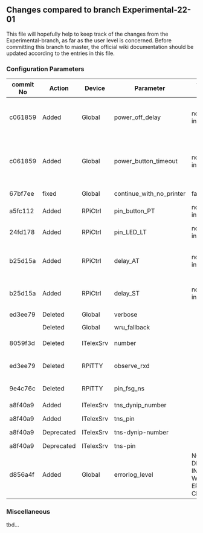 ## Changes compared to branch Experimental-22-01
This file will hopefully help to keep track of the  changes from the Experimental-branch, as far as the user level is concerned.
Before committing this branch to master, the official wiki documentation should be updated according to the entries in this file.

### Configuration Parameters

|commit No|Action  | Device | Parameter                          | type / range | default| comment|
|---------|--------|--------|------------------------------------|--------------|--------|---------|
|c061859  |Added   |Global  |power_off_delay                     | non-neg. int |20      | time in seconds from end-of-conection until switching off TTY power|
|c061859  |Added   |Global  |power_button_timeout                | non-neg. int | 300    | time in seconds from switching on TTY power by means of button PT until switch off PWR|
|67bf7ee  |fixed   |Global  |continue_with_no_printer           | false/true   |false   | bug for TW39-devices fixed|
|a5fc112  |Added   |RPiCtrl |pin_button_PT                       | non-neg. int | 0      | GPIO # of power button PT |
|24fd178  |Added   |RPiCtrl |pin_LED_LT                          | non-neg. int | 0      | GPIO # of LED indicating local mode |
|b25d15a  |Added   |RPiCtrl |delay_AT                            | non-neg. int | 0      | optional delay to make reactions to pressing `AT` more realistic|
|b25d15a  |Added   |RPiCtrl |delay_ST                            | non-neg. int | 0      | optional delay to make reactions to pressing `ST` more realistic|
|ed3ee79  |Deleted |Global  |verbose                             |              |        | unused
|         |Deleted |Global  |wru_fallback                        |              |        | replaced by `wru_replace_always`|
| 8059f3d |Deleted |ITelexSrv| number                            |              |        | replaced by `tns-dynip-number`
|ed3ee79  |Deleted |RPiTTY  | observe_rxd                        |              |        | replaced by `use_observe_line` `pin_observe_line`, `inv_observe_line`|
|9e4c76c  |Deleted |RPiTTY  |pin_fsg_ns                          |              |        | replaced by `pin_number_switch`|
|a8f40a9| Added|  ITelexSrv| tns_dynip_number |              |        | replace tns-dynip-number|
|a8f40a9| Added|  ITelexSrv| tns_pin       |              |        | replace tns-pin|
|a8f40a9| Deprecated|  ITelexSrv| tns-dynip-number |              |        | replaced by tns_dynip_number|
|a8f40a9| Deprecated|  ITelexSrv| tns-pin       |              |        | replaced by tns_pin|
|d856a4f| Added |Global| errorlog_level | NOTSET, DEBUG, INFO, WARN, ERROR, CRITICAL | INFO | verbosity of error log

###  Miscellaneous
tbd...
